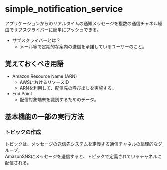 # simple_notification_service
アプリケーションからのリアルタイムの通知メッセージを複数の通信チャネル経由でサブスクライバーに簡単にプッシュできる。
* サブスクライバーとは？
    * メール等で定期的な案内の送信を承諾しているユーザーのこと。
## 覚えておくべき用語
* Amazon Resource Name (ARN)
    * AWSにおけるリソースID
    * ARNを利用して、配信先の呼び出しを実施する。
* End Point
    * 配信対象端末を識別するためのデータ。
## 基本機能の一部の実行方法
### トピックの作成
トピックは、メッセージの送信先システムを定義する通信チャネルの論理的なグループ。<br>
AmazonSNSにメッセージを送信すると、トピックで定義されているチャネルに配信される。